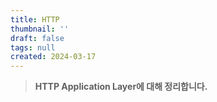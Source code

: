 ```yaml
---
title: HTTP
thumbnail: ''
draft: false
tags: null
created: 2024-03-17
---
```



 > 
 > **HTTP Application Layer에 대해 정리합니다.**
